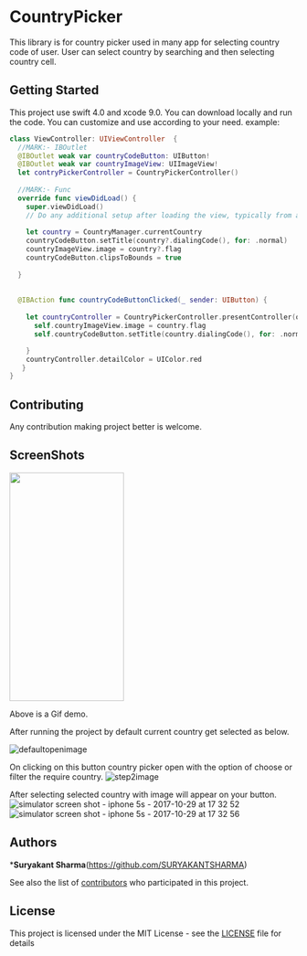 # CountryPicker

This library is for country picker used in many app for selecting country code of user. User can select country by searching and then selecting country cell.


## Getting Started

This project use swift 4.0 and xcode 9.0. You can download locally and run the code. You can customize and use according to your need. 
example:
```swift
class ViewController: UIViewController  {
  //MARK:- IBOutlet
  @IBOutlet weak var countryCodeButton: UIButton!
  @IBOutlet weak var countryImageView: UIImageView!
  let contryPickerController = CountryPickerController()
  
  //MARK:- Func
  override func viewDidLoad() {
    super.viewDidLoad()
    // Do any additional setup after loading the view, typically from a nib.
   
    let country = CountryManager.currentCountry
    countryCodeButton.setTitle(country?.dialingCode(), for: .normal)
    countryImageView.image = country?.flag
    countryCodeButton.clipsToBounds = true
    
  }
  
  
  @IBAction func countryCodeButtonClicked(_ sender: UIButton) {
    
    let countryController = CountryPickerController.presentController(on: self) { (country: Country) in
      self.countryImageView.image = country.flag
      self.countryCodeButton.setTitle(country.dialingCode(), for: .normal)

    }
    countryController.detailColor = UIColor.red
   }  
}
```
## Contributing

Any contribution making project better is welcome.

## ScreenShots

<img src= "https://user-images.githubusercontent.com/6416095/34318079-4dcec342-e7e4-11e7-9d33-933db60d4836.gif" width="200" height = "400">

Above is a Gif demo.

After running the project by default current country get selected as below.

![defaultopenimage](https://github.com/senseiphoneX/CountyPicker/blob/master/Usage%20Resource/screenshot1.png)



On clicking on this button country picker open with the option of choose or filter the require country.
![step2image](https://github.com/senseiphoneX/CountyPicker/blob/master/Usage%20Resource/screenshot2.png)


After selecting selected country with image will appear on your button.
![simulator screen shot - iphone 5s - 2017-10-29 at 17 32 52](https://github.com/senseiphoneX/CountyPicker/blob/master/Usage%20Resource/screenshot3.png)
![simulator screen shot - iphone 5s - 2017-10-29 at 17 32 56](https://github.com/senseiphoneX/CountyPicker/blob/master/Usage%20Resource/screenshot4.png)


## Authors

***Suryakant Sharma**(https://github.com/SURYAKANTSHARMA)

See also the list of [contributors](https://github.com/SURYAKANTSHARMA/CountyPicker/contributors) who participated in this project.

## License

This project is licensed under the MIT License - see the [LICENSE](LICENSE) file for details


